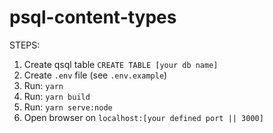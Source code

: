 # psql-content-types

STEPS:
1. Create qsql table `CREATE TABLE [your db name]`
2. Create `.env` file (see `.env.example`)
3. Run: `yarn`
4. Run: `yarn build`
5. Run: `yarn serve:node`
6. Open browser on `localhost:[your defined port || 3000]`